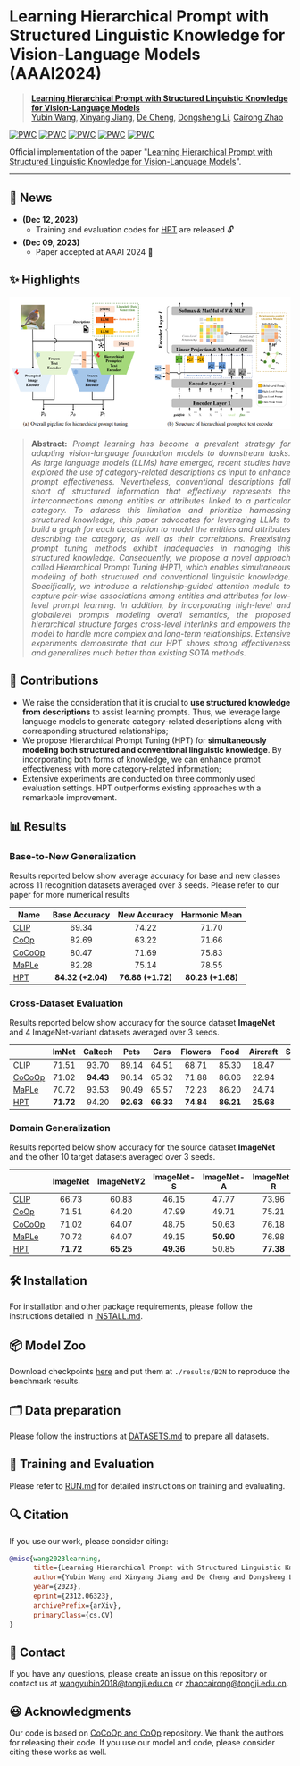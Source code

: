 # Learning Hierarchical Prompt with Structured Linguistic Knowledge for Vision-Language Models (AAAI2024)



> [**Learning Hierarchical Prompt with Structured Linguistic Knowledge for Vision-Language Models**](https://arxiv.org/abs/2312.06323)<br>
> [Yubin Wang](https://scholar.google.com/citations?user=mLeYNLoAAAAJ), [Xinyang Jiang](https://scholar.google.com/citations?user=JiTfWVMAAAAJ), [De Cheng](https://scholar.google.com/citations?user=180lASkAAAAJ), [Dongsheng Li](https://scholar.google.com/citations?user=VNg5rA8AAAAJ), [Cairong Zhao](https://scholar.google.com/citations?user=z-XzWZcAAAAJ)

[![PWC](https://img.shields.io/endpoint.svg?url=https://paperswithcode.com/badge/learning-hierarchical-prompt-with-structured/prompt-engineering-on-eurosat)](https://paperswithcode.com/sota/prompt-engineering-on-eurosat?p=learning-hierarchical-prompt-with-structured)
[![PWC](https://img.shields.io/endpoint.svg?url=https://paperswithcode.com/badge/learning-hierarchical-prompt-with-structured/prompt-engineering-on-fgvc-aircraft)](https://paperswithcode.com/sota/prompt-engineering-on-fgvc-aircraft?p=learning-hierarchical-prompt-with-structured)
[![PWC](https://img.shields.io/endpoint.svg?url=https://paperswithcode.com/badge/learning-hierarchical-prompt-with-structured/prompt-engineering-on-imagenet-v2)](https://paperswithcode.com/sota/prompt-engineering-on-imagenet-v2?p=learning-hierarchical-prompt-with-structured)
[![PWC](https://img.shields.io/endpoint.svg?url=https://paperswithcode.com/badge/learning-hierarchical-prompt-with-structured/prompt-engineering-on-sun397)](https://paperswithcode.com/sota/prompt-engineering-on-sun397?p=learning-hierarchical-prompt-with-structured)
[![PWC](https://img.shields.io/endpoint.svg?url=https://paperswithcode.com/badge/learning-hierarchical-prompt-with-structured/prompt-engineering-on-ucf101)](https://paperswithcode.com/sota/prompt-engineering-on-ucf101?p=learning-hierarchical-prompt-with-structured)


Official implementation of the paper "[Learning Hierarchical Prompt with Structured Linguistic Knowledge for Vision-Language Models](https://arxiv.org/abs/2312.06323)".


<hr />

## 📢 News
* **(Dec 12, 2023)**
  - Training and evaluation codes for [HPT](https://github.com/Vill-Lab/2024-AAAI-HPT) are released 🔓
* **(Dec 09, 2023)**
  * Paper accepted at AAAI 2024 :tada: 

## ✨ Highlights

![main figure](docs/main_figure.png)
> **<p align="justify"> Abstract:** *Prompt learning has become a prevalent strategy for adapting vision-language foundation models to downstream tasks. As large language models (LLMs) have emerged, recent studies have explored the use of category-related descriptions as input to enhance prompt effectiveness. Nevertheless, conventional descriptions fall short of structured information that effectively represents the interconnections among entities or attributes linked to a particular category. To address this limitation and prioritize harnessing structured knowledge, this paper advocates for leveraging LLMs to build a graph for each description to model the entities and attributes describing the category, as well as their correlations. Preexisting prompt tuning methods exhibit inadequacies in managing this structured knowledge. Consequently, we propose a novel approach called Hierarchical Prompt Tuning (HPT), which enables simultaneous modeling of both structured and conventional linguistic knowledge. Specifically, we introduce a relationship-guided attention module to capture pair-wise associations among entities and attributes for low-level prompt learning. In addition, by incorporating high-level and globallevel prompts modeling overall semantics, the proposed hierarchical structure forges cross-level interlinks and empowers the model to handle more complex and long-term relationships. Extensive experiments demonstrate that our HPT shows strong effectiveness and generalizes much better than existing SOTA methods.* </p>

## :rocket: Contributions

- We raise the consideration that it is crucial to **use structured knowledge from descriptions** to assist learning prompts. Thus, we leverage large language models to generate category-related descriptions along with corresponding structured relationships; 
- We propose Hierarchical Prompt Tuning (HPT) for **simultaneously modeling both structured and conventional linguistic knowledge**. By incorporating both forms of knowledge, we can enhance prompt effectiveness with more category-related information;
- Extensive experiments are conducted on three commonly used evaluation settings. HPT outperforms existing approaches with a remarkable improvement.

## 📊 Results
### Base-to-New Generalization
Results reported below show average accuracy for base and new classes across 11 recognition datasets averaged over 3 seeds. Please refer to our paper for more numerical results

| Name                                       |   Base Accuracy   |   New Accuracy    |   Harmonic Mean   |
| ------------------------------------------ | :---------------: | :---------------: | :---------------: |
| [CLIP](https://arxiv.org/abs/2103.00020)   |       69.34       |       74.22       |       71.70       |
| [CoOp](https://arxiv.org/abs/2109.01134)   |       82.69       |       63.22       |       71.66       |
| [CoCoOp](https://arxiv.org/abs/2203.05557) |       80.47       |       71.69       |       75.83       |
| [MaPLe](https://arxiv.org/abs/2210.03117)  |       82.28       |       75.14       |       78.55       |
| [HPT](https://arxiv.org/abs/2312.06323)    | **84.32 (+2.04)** | **76.86 (+1.72)** | **80.23 (+1.68)** |

### Cross-Dataset Evaluation

Results reported below show accuracy for the source dataset **ImageNet** and 4 ImageNet-variant datasets averaged over 3 seeds.

|                                            |   ImNet   |  Caltech  |   Pets    |   Cars    |  Flowers  |   Food    | Aircraft  |  SUN397   |    DTD    |  EuroSAT  |    UCF    | *Average* |
| ------------------------------------------ | :-------: | :-------: | :-------: | :-------: | :-------: | :-------: | :-------: | :-------: | :-------: | :-------: | :-------: | :-------: |
| [CLIP](https://arxiv.org/abs/2103.00020)   |   71.51   |   93.70   |   89.14   |   64.51   |   68.71   |   85.30   |   18.47   |   64.15   |   41.92   |   46.39   |   66.55   |   63.88   |
| [CoCoOp](https://arxiv.org/abs/2203.05557) |   71.02   | **94.43** |   90.14   |   65.32   |   71.88   |   86.06   |   22.94   |   67.36   |   45.73   |   45.37   |   68.21   |   65.74   |
| [MaPLe](https://arxiv.org/abs/2210.03117)  |   70.72   |   93.53   |   90.49   |   65.57   |   72.23   |   86.20   |   24.74   |   67.01   |   46.49   | **48.06** |   68.69   |   66.30   |
| [HPT](https://arxiv.org/abs/2312.06323)    | **71.72** |   94.20   | **92.63** | **66.33** | **74.84** | **86.21** | **25.68** | **68.75** | **50.87** |   47.36   | **70.50** | **67.74** |

### Domain Generalization

Results reported below show accuracy for the source dataset **ImageNet** and the other 10 target datasets averaged over 3 seeds.

|                                            | ImageNet  | ImageNetV2 | ImageNet-S | ImageNet-A | ImageNet-R | *Average* |
| :----------------------------------------- | :-------: | :--------: | :--------: | :--------: | :--------: | :-------: |
| [CLIP](https://arxiv.org/abs/2103.00020)   |   66.73   |   60.83    |   46.15    |   47.77    |   73.96    |   57.17   |
| [CoOp](https://arxiv.org/abs/2109.01134)   |   71.51   |   64.20    |   47.99    |   49.71    |   75.21    |   59.28   |
| [CoCoOp](https://arxiv.org/abs/2203.05557) |   71.02   |   64.07    |   48.75    |   50.63    |   76.18    |   59.90   |
| [MaPLe](https://arxiv.org/abs/2210.03117)  |   70.72   |   64.07    |   49.15    | **50.90**  |   76.98    |   60.26   |
| [HPT](https://arxiv.org/abs/2312.06323)    | **71.72** | **65.25**  | **49.36**  |   50.85    | **77.38**  | **60.71** |

## 🛠️ Installation 

For installation and other package requirements, please follow the instructions detailed in [INSTALL.md](docs/INSTALL.md). 

## 📦 Model Zoo

Download checkpoints [here](https://drive.google.com/drive/folders/1e7H-w4ujNCPo32eONimG0pe9A4lpIe9f?usp=sharing) and put them at `./results/B2N` to reproduce the benchmark results.

## 🗂️ Data preparation
Please follow the instructions at [DATASETS.md](docs/DATASETS.md) to prepare all datasets.


## 🧪 Training and Evaluation
Please refer to [RUN.md](docs/RUN.md) for detailed instructions on training and evaluating.

## 🔍 Citation
If you use our work, please consider citing:

```bibtex
@misc{wang2023learning,
      title={Learning Hierarchical Prompt with Structured Linguistic Knowledge for Vision-Language Models}, 
      author={Yubin Wang and Xinyang Jiang and De Cheng and Dongsheng Li and Cairong Zhao},
      year={2023},
      eprint={2312.06323},
      archivePrefix={arXiv},
      primaryClass={cs.CV}
}
```

## 📧 Contact
If you have any questions, please create an issue on this repository or contact us at wangyubin2018@tongji.edu.cn or zhaocairong@tongji.edu.cn.


## 😃 Acknowledgments

Our code is based on [CoCoOp and CoOp](https://github.com/KaiyangZhou/CoOp) repository. We thank the authors for releasing their code. If you use our model and code, please consider citing these works as well.


